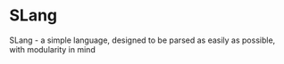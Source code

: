 # SLang
SLang - a simple language, designed to be parsed as easily as possible, with modularity in mind
